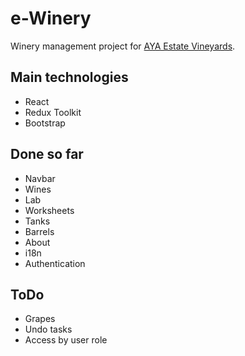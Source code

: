 # e-Winery

Winery management project for  [AYA Estate Vineyards](https://ayaestatevineyards.com/en/winery).

## Main technologies
- React
- Redux Toolkit
- Bootstrap

## Done so far
- Navbar
- Wines
- Lab
- Worksheets
- Tanks
- Barrels
- About
- i18n
- Authentication

## ToDo
- Grapes
- Undo tasks
- Access by user role
